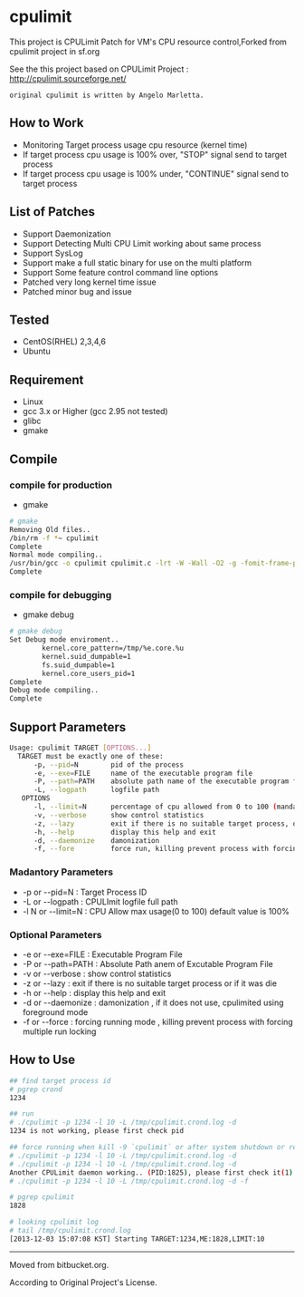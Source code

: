 # cpulimit

This project is CPULimit Patch for VM's CPU resource control,Forked from cpulimit project in sf.org

See the this project based on CPULimit Project : http://cpulimit.sourceforge.net/

```
original cpulimit is written by Angelo Marletta.
```

## How to Work

* Monitoring Target process usage cpu resource (kernel time)
* If target process cpu usage is 100% over, "STOP" signal send to target process
* If target process cpu usage is 100% under, "CONTINUE" signal send to target process

## List of Patches 

* Support Daemonization
* Support Detecting Multi CPU Limit working about same process
* Support SysLog
* Support make a full static binary for use on the multi platform
* Support Some feature control command line options
* Patched very long kernel time issue
* Patched minor bug and issue

## Tested

* CentOS(RHEL) 2,3,4,6
* Ubuntu

## Requirement

* Linux
* gcc 3.x or Higher (gcc 2.95 not tested)
* glibc
* gmake

## Compile

### compile for production

* gmake

```bash
# gmake
Removing Old files..
/bin/rm -f *~ cpulimit
Complete
Normal mode compiling..
/usr/bin/gcc -o cpulimit cpulimit.c -lrt -W -Wall -O2 -g -fomit-frame-pointer -funroll-loops
Complete
```

### compile for debugging

* gmake debug

```bash
# gmake debug
Set Debug mode enviroment..
        kernel.core_pattern=/tmp/%e.core.%u
        kernel.suid_dumpable=1
        fs.suid_dumpable=1
        kernel.core_users_pid=1
Complete
Debug mode compiling..
Complete
```


## Support Parameters

```bash
Usage: cpulimit TARGET [OPTIONS...]
  TARGET must be exactly one of these:
      -p, --pid=N        pid of the process
      -e, --exe=FILE     name of the executable program file
      -P, --path=PATH    absolute path name of the executable program file
      -L, --logpath      logfile path
   OPTIONS
      -l, --limit=N      percentage of cpu allowed from 0 to 100 (mandatory)
      -v, --verbose      show control statistics
      -z, --lazy         exit if there is no suitable target process, or if it die
      -h, --help         display this help and exit
      -d, --daemonize    damonization
      -f, --fore         force run, killing prevent process with forcing muti run lock

```

### Madantory Parameters

* -p or --pid=N : Target Process ID
* -L or --logpath : CPULImit logfile full path
* -l N or --limit=N : CPU Allow max usage(0 to 100) default value is 100%

### Optional Parameters

* -e or --exe=FILE : Executable Program File
* -P or --path=PATH : Absolute Path anem of Excutable Program File
* -v or --verbose : show control statistics
* -z or --lazy : exit if there is no suitable target process or if it was die
* -h or --help : display this help and exit
* -d or --daemonize : damonization , if it does not use, cpulimited using foreground mode
* -f or --force : forcing running mode , killing prevent process with forcing multiple run locking

## How to Use

```bash
## find target process id
# pgrep crond
1234

## run
# ./cpulimit -p 1234 -l 10 -L /tmp/cpulimit.crond.log -d
1234 is not working, please first check pid

## force running when kill -9 `cpulimit` or after system shutdown or reboot or other
# ./cpulimit -p 1234 -l 10 -L /tmp/cpulimit.crond.log -d
# ./cpulimit -p 1234 -l 10 -L /tmp/cpulimit.crond.log -d
Another CPULimit daemon working.. (PID:1825), please first check it(1)
# ./cpulimit -p 1234 -l 10 -L /tmp/cpulimit.crond.log -d -f

# pgrep cpulimit
1828

# looking cpulimit log
# tail /tmp/cpulimit.crond.log
[2013-12-03 15:07:08 KST] Starting TARGET:1234,ME:1828,LIMIT:10
```

---

Moved from bitbucket.org.

According to Original Project's License.
